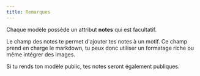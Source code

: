 ```yaml
---
title: Remarques
---
```


Chaque modèle possède un attribut **notes** qui est facultatif.

Le champ des notes te permet d'ajouter tes notes à un motif. Ce champ prend en charge le markdown, tu peux donc utiliser un formatage riche ou même intégrer des images.

<Note>
Si tu rends ton modèle public, tes notes seront également publiques.
</Note>

